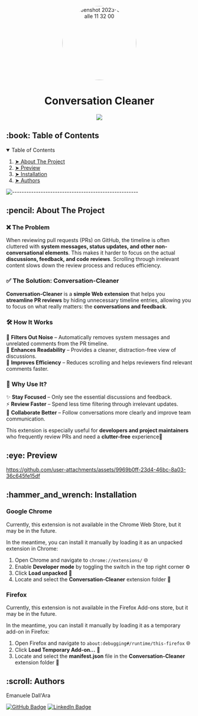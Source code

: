 <p align="center"> 
  <img alt="Screenshot 2023-03-06 alle 11 32 00" src="https://github.com/user-attachments/assets/5a5eca6a-8afb-441d-91fb-ec3697b97467" height="200" width="200" style="border-radius:100%" >
</p>


<h1 align="center"> Conversation Cleaner</h1>

<p align="center">
    <a href="https://go-skill-icons.vercel.app/">
             <img src="https://go-skill-icons.vercel.app/api/icons?i=chrome,firefox,js,html,css" />
    </a>
</p>


<!-- TABLE OF CONTENTS -->
<h2 id="table-of-contents"> :book: Table of Contents</h2>

<details open="open">
    <summary>Table of Contents</summary>
    <ol>
        <li><a href="#about-the-project"> ➤ About The Project</a></li>
        <li><a href="#preview"> ➤ Preview</a></li>
        <li><a href="#install"> ➤ Installation</a></li>
        <li><a href="#authors"> ➤ Authors</a></li>
    </ol>
</details>

![-----------------------------------------------------](https://raw.githubusercontent.com/andreasbm/readme/master/assets/lines/rainbow.png)

<!-- ABOUT THE PROJECT -->
<h2 id="about-the-project"> :pencil: About The Project</h2>

### ❌ The Problem  
When reviewing pull requests (PRs) on GitHub, the timeline is often cluttered with **system messages, status updates, and other non-conversational elements**. This makes it harder to focus on the actual **discussions, feedback, and code reviews**. Scrolling through irrelevant content slows down the review process and reduces efficiency.  

### ✅ The Solution: Conversation-Cleaner  
**Conversation-Cleaner** is a **simple Web extension** that helps you **streamline PR reviews** by hiding unnecessary timeline entries, allowing you to focus on what really matters: the **conversations and feedback**.  

### 🛠️ How It Works  
🔹 **Filters Out Noise** – Automatically removes system messages and unrelated comments from the PR timeline.  
🔹 **Enhances Readability** – Provides a cleaner, distraction-free view of discussions.  
🔹 **Improves Efficiency** – Reduces scrolling and helps reviewers find relevant comments faster.  

### 🎯 Why Use It?  
✨ **Stay Focused** – Only see the essential discussions and feedback.  
⚡ **Review Faster** – Spend less time filtering through irrelevant updates.  
🤝 **Collaborate Better** – Follow conversations more clearly and improve team communication.  

This extension is especially useful for **developers and project maintainers** who frequently review PRs and need a **clutter-free** experience🚀  


<!-- Preview -->
<h2 id="preview"> :eye: Preview</h2>

https://github.com/user-attachments/assets/9969b0ff-23d4-46bc-8a03-36c645fe15df

<!-- Preview -->
<h2 id="install"> :hammer_and_wrench: Installation</h2>

### Google Chrome

Currently, this extension is not available in the Chrome Web Store, but it may be in the future. 

In the meantime, you can install it manually by loading it as an unpacked extension in Chrome:

1. Open Chrome and navigate to `chrome://extensions/` 🌐
2. Enable **Developer mode** by toggling the switch in the top right corner ⚙️
3. Click **Load unpacked** 📂
4. Locate and select the **Conversation-Cleaner** extension folder 📁

### Firefox

Currently, this extension is not available in the Firefox Add-ons store, but it may be in the future.

In the meantime, you can install it manually by loading it as a temporary add-on in Firefox:

1. Open Firefox and navigate to `about:debugging#/runtime/this-firefox` 🌐
2. Click **Load Temporary Add-on...** 📂
3. Locate and select the **manifest.json** file in the **Conversation-Cleaner** extension folder 📄



<!-- Authors -->
<h2 id="authors"> :scroll: Authors</h2>

Emanuele Dall'Ara

[![GitHub Badge](https://img.shields.io/badge/GitHub-100000?style=for-the-badge&logo=github&logoColor=white)](https://github.com/LeleDallas)
[![LinkedIn Badge](https://img.shields.io/badge/LinkedIn-0077B5?style=for-the-badge&logo=linkedin&logoColor=white)](https://www.linkedin.com/in/emanuele-dall-ara-40b3311a7/)
